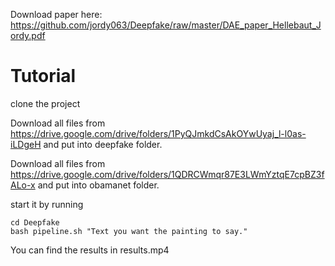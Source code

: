 Download paper here: https://github.com/jordy063/Deepfake/raw/master/DAE_paper_Hellebaut_Jordy.pdf

# Tutorial

clone the project

Download all files from https://drive.google.com/drive/folders/1PyQJmkdCsAkOYwUyaj_l-l0as-iLDgeH and put into deepfake folder.

Download all files from https://drive.google.com/drive/folders/1QDRCWmqr87E3LWmYztqE7cpBZ3fALo-x and put into obamanet folder.

start it by running 
```
cd Deepfake
bash pipeline.sh "Text you want the painting to say."
```
You can find the results in results.mp4

